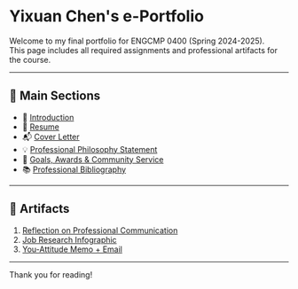 # Yixuan Chen's e-Portfolio

Welcome to my final portfolio for ENGCMP 0400 (Spring 2024-2025).  
This page includes all required assignments and professional artifacts for the course.

---

## 📌 Main Sections

- 📝 [Introduction](#introduction)
- 📄 [Resume](resume.pdf)
- 📬 [Cover Letter](cover-letter.pdf)
- 💡 [Professional Philosophy Statement](philosophy.md)
- 🎯 [Goals, Awards & Community Service](awards.md)
- 📚 [Professional Bibliography](bibliography.md)

---

## 📂 Artifacts

1. [Reflection on Professional Communication](artifacts/communication-reflection.md)  
2. [Job Research Infographic](artifacts/job-infographic.pdf)  
3. [You-Attitude Memo + Email](artifacts/you-attitude.pdf)

---
Thank you for reading!
